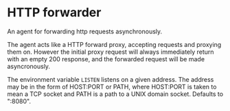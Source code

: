 # HTTP forwarder

An agent for forwarding http requests asynchronously.

The agent acts like a HTTP forward proxy, accepting requests
and proxying them on. However the initial proxy request will always
immediately return with an empty 200 response, and the forwarded request
will be made asyncronously.

The environment variable `LISTEN` listens on a given address. The
address may be in the form of HOST:PORT or PATH, where HOST:PORT is
taken to mean a TCP socket and PATH is a path to a UNIX domain socket.
Defaults to ":8080".
